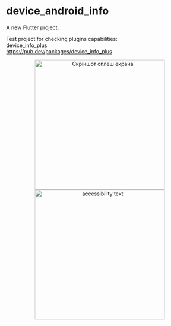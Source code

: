 # device_android_info

A new Flutter project.

Test project for checking plugins capabilities:<br>
  device_info_plus<br>
  https://pub.dev/packages/device_info_plus <br>



 <p align="center">
  <img src="src_readme/viber_2022-11-14_20-12-39-218.png" width="350" title="Скріншот сплеш екрана">
  <img src="src_readme/viber_2022-11-14_20-12-39-218.png" width="350" alt="accessibility text">
</p>

 
